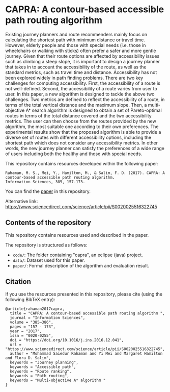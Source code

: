 # CAPRA: A contour-based accessible path routing algorithm
Existing journey planners and route recommenders mainly focus on calculating the shortest path with minimum distance or travel time. However, elderly people and those with special needs (i.e. those in wheelchairs or walking with sticks) often prefer a safer and more gentle journey. Given that their route options are affected by accessibility issues such as climbing a steep slope, it is important to design a journey planner that takes in to account the accessibility of the route, as well as the standard metrics, such as travel time and distance. Accessibility has not been explored widely in path finding problems. There are two key challenges for computing accessibility. First, the accessibility of a route is not well-defined. Second, the accessibility of a route varies from user to user. In this paper, a new algorithm is designed to tackle the above two challenges. Two metrics are defined to reflect the accessibility of a route, in terms of the total vertical distance and the maximum slope. Then, a multi-objective A* search algorithm is designed to obtain a set of Pareto-optimal routes in terms of the total distance covered and the two accessibility metrics. The user can then choose from the routes provided by the new algorithm, the most suitable one according to their own preferences. The experimental results show that the proposed algorithm is able to provide a diverse set of routes with different accessibility options, including the shortest path which does not consider any accessibility metrics. In other words, the new journey planner can satisfy the preferences of a wide range of users including both the healthy and those with special needs.

This repository contains resources developed within the following paper:

	Rahaman, M. S., Mei, Y., Hamilton, M., & Salim, F. D. (2017). CAPRA: A contour-based accessible path routing algorithm.  
	Information Sciences, 385, 157-173.

You can find the [paper](link) in this repository. 

Alternative link: https://www.sciencedirect.com/science/article/pii/S0020025516322745

## Contents of the repository
This repository contains resources used and described in the paper.

The repository is structured as follows:

- `code/`: The folder containing "capra", an eclipse (java) project. 
- `data/`: Dataset used for this paper. 
- `paper/`: Formal description of the algorithm and evaluation result. 

## Citation
If you use the resources presented in this repository, please cite (using the following BibTeX entry):
```
@article{rahaman2017capra,
  title = "CAPRA: A contour-based accessible path routing algorithm ",
  journal = "Information Sciences",
  volume = "385–386",
  pages = "157 - 173",
  year = "2017",
  issn = "0020-0255",
  doi = "https://doi.org/10.1016/j.ins.2016.12.041",
  url = "https://www.sciencedirect.com/science/article/pii/S0020025516322745",
  author = "Mohammad Saiedur Rahaman and Yi Mei and Margaret Hamilton and Flora D. Salim",
  keywords = "Journey planning",
  keywords = "Accessible path",
  keywords = "Route ranking",
  keywords = "Path routing",
  keywords = "Multi-objective A* algorithm "
}
```
